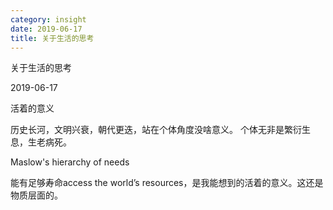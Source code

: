 ```yaml
---
category: insight
date: 2019-06-17
title: 关于生活的思考
---
```

关于生活的思考

2019-06-17

活着的意义

历史长河，文明兴衰，朝代更迭，站在个体角度没啥意义。
个体无非是繁衍生息，生老病死。


Maslow's hierarchy of needs


能有足够寿命access the world’s resources，是我能想到的活着的意义。这还是物质层面的。


